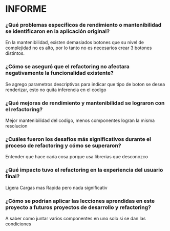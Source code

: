 <h1>INFORME</h1>

<h3>¿Qué problemas específicos de rendimiento o mantenibilidad se identificaron en la aplicación original?</h3>

En la mantenibilidad, existen demasiados botones que su nivel de complejidad no es alto, por lo tanto no es necesarios crear 3 botones distintos.

<h3>¿Cómo se aseguró que el refactoring no afectara negativamente la funcionalidad existente?</h3>

Se agrego parametros descriptivos para indicar que tipo de boton se desea renderizar, esto no quita inferencia en el codigo

<h3>¿Qué mejoras de rendimiento y mantenibilidad se lograron con el refactoring?</h3>

Mejor mantenibilidad del codigo, menos componentes logran la misma resolucion

<h3>¿Cuáles fueron los desafíos más significativos durante el proceso de refactoring y cómo se superaron?</h3>

Entender que hace cada cosa porque usa librerias que desconozco

<h3>¿Qué impacto tuvo el refactoring en la experiencia del usuario final?</h3>

Ligera Cargas mas Rapida pero nada significativ

<h3>¿Cómo se podrían aplicar las lecciones aprendidas en este proyecto a futuros proyectos de desarrollo y refactoring?</h3>

A saber como juntar varios componentes en uno solo si se dan las condiciones